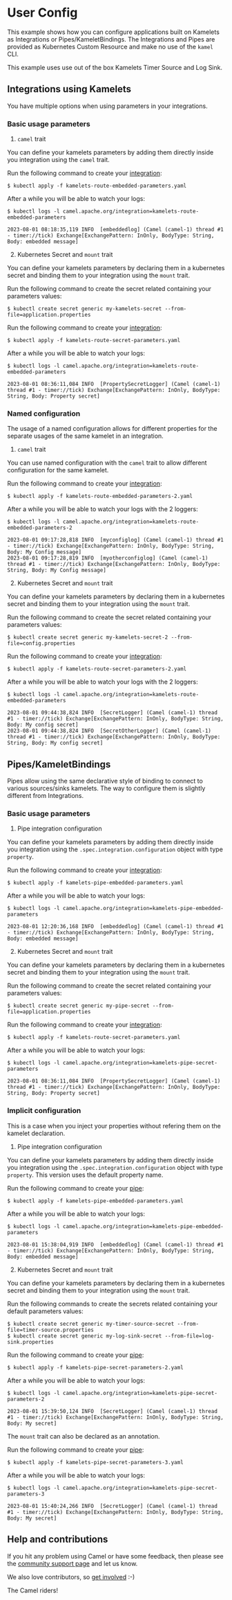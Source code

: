 # User Config

This example shows how you can configure applications built on Kamelets as Integrations or Pipes/KameletBindings. The Integrations and Pipes are provided as Kubernetes Custom Resource and make no use of the `kamel` CLI.

This example uses use out of the box Kamelets Timer Source and Log Sink.

## Integrations using Kamelets

You have multiple options when using parameters in your integrations.

### Basic usage parameters

1. `camel` trait

You can define your kamelets parameters by adding them directly inside you integration using the `camel` trait.

Run the following command to create your [integration](./kamelets-route-embedded-parameters.yaml):
```
$ kubectl apply -f kamelets-route-embedded-parameters.yaml
```

After a while you will be able to watch your logs:
```
$ kubectl logs -l camel.apache.org/integration=kamelets-route-embedded-parameters

2023-08-01 08:18:35,119 INFO  [embeddedlog] (Camel (camel-1) thread #1 - timer://tick) Exchange[ExchangePattern: InOnly, BodyType: String, Body: embedded message]
```

2. Kubernetes Secret and `mount` trait

You can define your kamelets parameters by declaring them in a kubernetes secret and binding them to your integration using the `mount` trait.

Run the following command to create the secret related containing your parameters values:
```
$ kubectl create secret generic my-kamelets-secret --from-file=application.properties
```

Run the following command to create your [integration](./kamelets-route-secret-parameters.yaml):
```
$ kubectl apply -f kamelets-route-secret-parameters.yaml
```

After a while you will be able to watch your logs:
```
$ kubectl logs -l camel.apache.org/integration=kamelets-route-embedded-parameters

2023-08-01 08:36:11,084 INFO  [PropertySecretLogger] (Camel (camel-1) thread #1 - timer://tick) Exchange[ExchangePattern: InOnly, BodyType: String, Body: Property secret]
```

### Named configuration

The usage of a named configuration allows for different properties for the separate usages of the same kamelet in an integration.

1. `camel` trait

You can use named configuration with the `camel` trait to allow different configuration for the same kamelet.

Run the following command to create your [integration](./kamelets-route-embedded-parameters-2.yaml):
```
$ kubectl apply -f kamelets-route-embedded-parameters-2.yaml
```

After a while you will be able to watch your logs with the 2 loggers:
```
$ kubectl logs -l camel.apache.org/integration=kamelets-route-embedded-parameters-2

2023-08-01 09:17:28,818 INFO  [myconfiglog] (Camel (camel-1) thread #1 - timer://tick) Exchange[ExchangePattern: InOnly, BodyType: String, Body: My Config message]
2023-08-01 09:17:28,819 INFO  [myotherconfiglog] (Camel (camel-1) thread #1 - timer://tick) Exchange[ExchangePattern: InOnly, BodyType: String, Body: My Config message]
```

2. Kubernetes Secret and `mount` trait

You can define your kamelets parameters by declaring them in a kubernetes secret and binding them to your integration using the `mount` trait.

Run the following command to create the secret related containing your parameters values:
```
$ kubectl create secret generic my-kamelets-secret-2 --from-file=config.properties
```

Run the following command to create your [integration](./kamelets-route-secret-parameters-2.yaml):
```
$ kubectl apply -f kamelets-route-secret-parameters-2.yaml
```

After a while you will be able to watch your logs with the 2 loggers:
```
$ kubectl logs -l camel.apache.org/integration=kamelets-route-embedded-parameters

2023-08-01 09:44:38,824 INFO  [SecretLogger] (Camel (camel-1) thread #1 - timer://tick) Exchange[ExchangePattern: InOnly, BodyType: String, Body: My config secret]
2023-08-01 09:44:38,824 INFO  [SecretOtherLogger] (Camel (camel-1) thread #1 - timer://tick) Exchange[ExchangePattern: InOnly, BodyType: String, Body: My config secret]
```


## Pipes/KameletBindings

Pipes allow using the same declarative style of binding  to connect to various sources/sinks kamelets. The way to configure them is slightly different from Integrations.


### Basic usage parameters

1. Pipe integration configuration

You can define your kamelets parameters by adding them directly inside you integration using the `.spec.integration.configuration` object with type `property`.

Run the following command to create your [integration](./kamelets-pipe-embedded-parameters.yaml):
```
$ kubectl apply -f kamelets-pipe-embedded-parameters.yaml
```

After a while you will be able to watch your logs:
```
$ kubectl logs -l camel.apache.org/integration=kamelets-pipe-embedded-parameters

2023-08-01 12:20:36,168 INFO  [embeddedlog] (Camel (camel-1) thread #1 - timer://tick) Exchange[ExchangePattern: InOnly, BodyType: String, Body: embedded message]
```

2. Kubernetes Secret and `mount` trait

You can define your kamelets parameters by declaring them in a kubernetes secret and binding them to your integration using the `mount` trait.

Run the following command to create the secret related containing your parameters values:
```
$ kubectl create secret generic my-pipe-secret --from-file=application.properties
```

Run the following command to create your [integration](./kamelets-route-secret-parameters.yaml):
```
$ kubectl apply -f kamelets-route-secret-parameters.yaml
```

After a while you will be able to watch your logs:
```
$ kubectl logs -l camel.apache.org/integration=kamelets-pipe-secret-parameters

2023-08-01 08:36:11,084 INFO  [PropertySecretLogger] (Camel (camel-1) thread #1 - timer://tick) Exchange[ExchangePattern: InOnly, BodyType: String, Body: Property secret]
```

### Implicit configuration

This is a case when you inject your properties without refering them on the kamelet declaration.

1. Pipe integration configuration

You can define your kamelets parameters by adding them directly inside you integration using the `.spec.integration.configuration` object with type `property`. This version uses the default property name.

Run the following command to create your [pipe](./kamelets-pipe-embedded-parameters.yaml):
```
$ kubectl apply -f kamelets-pipe-embedded-parameters.yaml
```

After a while you will be able to watch your logs:
```
$ kubectl logs -l camel.apache.org/integration=kamelets-pipe-embedded-parameters

2023-08-01 15:38:04,919 INFO  [embeddedlog] (Camel (camel-1) thread #1 - timer://tick) Exchange[ExchangePattern: InOnly, BodyType: String, Body: embedded message]
```

2. Kubernetes Secret and `mount` trait

You can define your kamelets parameters by declaring them in a kubernetes secret and binding them to your integration using the `mount` trait.

Run the following commands to create the secrets related containing your default parameters values:
```
$ kubectl create secret generic my-timer-source-secret --from-file=timer-source.properties
$ kubectl create secret generic my-log-sink-secret --from-file=log-sink.properties
```

Run the following command to create your [pipe](./kamelets-pipe-secret-parameters-2.yaml):
```
$ kubectl apply -f kamelets-pipe-secret-parameters-2.yaml
```

After a while you will be able to watch your logs:
```
$ kubectl logs -l camel.apache.org/integration=kamelets-pipe-secret-parameters-2

2023-08-01 15:39:50,124 INFO  [SecretLogger] (Camel (camel-1) thread #1 - timer://tick) Exchange[ExchangePattern: InOnly, BodyType: String, Body: My secret]
```

The `mount` trait can also be declared as an annotation.

Run the following command to create your [pipe](./kamelets-pipe-secret-parameters-3.yaml):
```
$ kubectl apply -f kamelets-pipe-secret-parameters-3.yaml
```

After a while you will be able to watch your logs:
```
$ kubectl logs -l camel.apache.org/integration=kamelets-pipe-secret-parameters-3

2023-08-01 15:40:24,266 INFO  [SecretLogger] (Camel (camel-1) thread #1 - timer://tick) Exchange[ExchangePattern: InOnly, BodyType: String, Body: My secret]
```

## Help and contributions

If you hit any problem using Camel or have some feedback, then please see the [community support page](https://camel.apache.org/community/support/) and let us know.

We also love contributors, so [get involved](https://camel.apache.org/community/contributing/) :-)

The Camel riders!